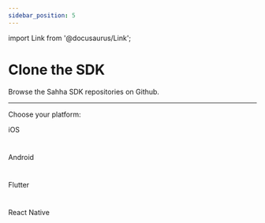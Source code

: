 ```yaml
---
sidebar_position: 5
---
```


import Link from '@docusaurus/Link';

# Clone the SDK

Browse the Sahha SDK repositories on Github.

---

Choose your platform:

<Link
            className="button button--secondary button--lg"
            to='https://github.com/sahha-ai/sahha-swift'>
            iOS
          </Link>

#
<Link
            className="button button--secondary button--lg"
            to='https://github.com/sahha-ai/sahha-android'>
            Android
          </Link>

#
<Link
            className="button button--secondary button--lg"
            to='https://github.com/sahha-ai/sahha_flutter'>
            Flutter
          </Link>

#
<Link
            className="button button--secondary button--lg"
            to='https://github.com/sahha-ai/sahha-react-native'>
            React Native
          </Link>
